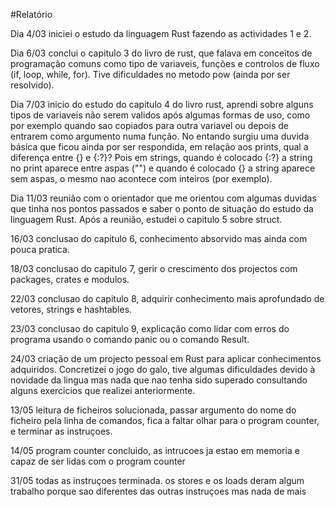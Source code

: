 #Relatório

Dia 4/03
iniciei o estudo da linguagem Rust fazendo as actividades 1 e 2.

Dia 6/03
conclui o capitulo 3 do livro de rust, que falava em conceitos de programação comuns como tipo de variaveis, funções e controlos de fluxo (if, loop, while, for). Tive dificuldades no metodo pow (ainda por ser resolvido).

Dia 7/03
inicio do estudo do capitulo 4 do livro rust, aprendi sobre alguns tipos de variaveis não serem validos após algumas formas de uso, como por exemplo quando sao copiados para outra variavel ou depois de entrarem como argumento numa função. No entando surgiu uma duvida básica que ficou ainda por ser respondida, em relação aos prints, qual a diferença entre {} e {:?}? Pois em strings, quando é colocado {:?} a string no print aparece entre aspas ("") e quando é colocado {} a string aparece sem aspas, o mesmo nao acontece com inteiros (por exemplo).

Dia 11/03
reunião com o orientador que me orientou com algumas duvidas que tinha nos pontos passados e saber o ponto de situação do estudo da linguagem Rust. Após a reunião, estudei o capitulo 5 sobre struct.

16/03
conclusao do capitulo 6, conhecimento absorvido mas ainda com pouca pratica.

18/03
conclusao do capitulo 7, gerir o crescimento dos projectos com packages, crates e modulos.

22/03
conclusao do capitulo 8, adquirir conhecimento mais aprofundado de vetores, strings e hashtables.

23/03
conclusao do capitulo 9, explicação como lidar com erros do programa usando o comando panic ou o comando Result.

24/03
criação de um projecto pessoal em Rust para aplicar conhecimentos adquiridos. Concretizei o jogo do galo, tive algumas dificuldades devido à novidade da lingua mas nada que nao tenha sido superado consultando alguns exercicios que realizei anteriormente.

13/05
leitura de ficheiros solucionada, passar argumento do nome do ficheiro pela linha de comandos, fica a faltar olhar para o program counter, e terminar as instruçoes.

14/05
program counter concluido, as intrucoes ja estao em memoria e capaz de ser lidas com o program counter

31/05
todas as instruçoes terminada. os stores e os loads deram algum trabalho porque sao diferentes das outras instruçoes mas nada de mais
